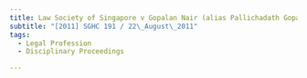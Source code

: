 ```yaml
---
title: Law Society of Singapore v Gopalan Nair (alias Pallichadath Gopalan Nair)
subtitle: "[2011] SGHC 191 / 22\_August\_2011"
tags:
  - Legal Profession
  - Disciplinary Proceedings

---
```



